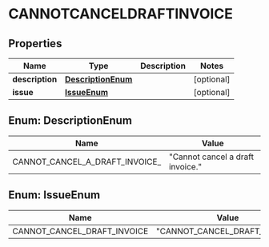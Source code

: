 

# CANNOTCANCELDRAFTINVOICE


## Properties

| Name | Type | Description | Notes |
|------------ | ------------- | ------------- | -------------|
|**description** | [**DescriptionEnum**](#DescriptionEnum) |  |  [optional] |
|**issue** | [**IssueEnum**](#IssueEnum) |  |  [optional] |



## Enum: DescriptionEnum

| Name | Value |
|---- | -----|
| CANNOT_CANCEL_A_DRAFT_INVOICE_ | &quot;Cannot cancel a draft invoice.&quot; |



## Enum: IssueEnum

| Name | Value |
|---- | -----|
| CANNOT_CANCEL_DRAFT_INVOICE | &quot;CANNOT_CANCEL_DRAFT_INVOICE&quot; |



